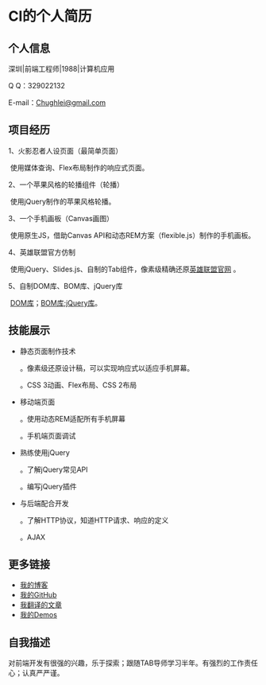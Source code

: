 #                                Cl的个人简历



## 个人信息

深圳|前端工程师|1988|计算机应用

Q Q：329022132

E-mail：Chughlei@gmail.com



## 项目经历

1、火影忍者人设页面（最简单页面）

​              使用媒体查询、Flex布局制作的响应式页面。

2、一个苹果风格的轮播组件（轮播）

​              使用jQuery制作的苹果风格轮播。

3、一个手机画板（Canvas画图）

​              使用原生JS，借助Canvas API和动态REM方案（flexible.js）制作的手机画板。

4、英雄联盟官方仿制

​              使用jQuery、Slides.js、自制的Tab组件，像素级精确还原[英雄联盟官网](lol.qq.com) 。

5、自制DOM库、BOM库、jQuery库

​              [DOM库](#)；[BOM库](#);[jQuery库](#)。



## 技能展示

- 静态页面制作技术

   。像素级还原设计稿，可以实现响应式以适应手机屏幕。

   。CSS 3动画、Flex布局、CSS 2布局

- 移动端页面

   。使用动态REM适配所有手机屏幕

   。手机端页面调试

- 熟练使用jQuery

   。了解jQuery常见API

   。编写jQuery插件

- 与后端配合开发

   。了解HTTP协议，知道HTTP请求、响应的定义

   。AJAX



## 更多链接

- [我的博客](#)
- [我的GitHub]()
- [我翻译的文章]()
- [我的Demos]()



## 自我描述

​         对前端开发有很强的兴趣，乐于探索；跟随TAB导师学习半年。有强烈的工作责任心；认真严严谨。
